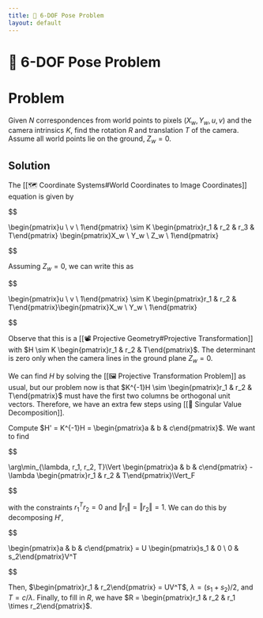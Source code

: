 ```yaml
---
title: 🔖 6-DOF Pose Problem
layout: default
---
```


# 🔖 6-DOF Pose Problem

# Problem
Given $N$ correspondences from world points to pixels $(X_w, Y_w, u, v)$ and the camera intrinsics $K$, find the rotation $R$ and translation $T$ of the camera. Assume all world points lie on the ground, $Z_w = 0$.

## Solution
The [[🗺️ Coordinate Systems#World Coordinates to Image Coordinates]] equation is given by 

$$

\begin{pmatrix}u \\ v \\ 1\end{pmatrix} \sim K \begin{pmatrix}r_1 & r_2 & r_3 & T\end{pmatrix} \begin{pmatrix}X_w \\ Y_w \\ Z_w \\ 1\end{pmatrix}

$$

Assuming $Z_w = 0$, we can write this as 

$$

\begin{pmatrix}u \\ v \\ 1\end{pmatrix} \sim K \begin{pmatrix}r_1 & r_2 & T\end{pmatrix}\begin{pmatrix}X_w \\ Y_w \\ 1\end{pmatrix}

$$

Observe that this is a [[📽️ Projective Geometry#Projective Transformation]] with $H \sim K \begin{pmatrix}r_1 & r_2 & T\end{pmatrix}$. The determinant is zero only when the camera lines in the ground plane $Z_w = 0$.

We can find $H$ by solving the [[🖼️ Projective Transformation Problem]] as usual, but our problem now is that $K^{-1}H \sim \begin{pmatrix}r_1 & r_2 & T\end{pmatrix}$ must have the first two columns be orthogonal unit vectors. Therefore, we have an extra few steps using [[📎 Singular Value Decomposition]].

Compute $H' = K^{-1}H = \begin{pmatrix}a & b & c\end{pmatrix}$. We want to find 

$$

\arg\min_{\lambda, r_1, r_2, T}\Vert \begin{pmatrix}a & b & c\end{pmatrix} - \lambda \begin{pmatrix}r_1 & r_2 & T\end{pmatrix}\Vert_F

$$

with the constraints $r_1^Tr_2 = 0$ and $\Vert r_1 \Vert = \Vert r_2 \Vert = 1$. We can do this by decomposing $H'$, 

$$

\begin{pmatrix}a & b & c\end{pmatrix} = U \begin{pmatrix}s_1 & 0 \\ 0 & s_2\end{pmatrix}V^T

$$

Then, $\begin{pmatrix}r_1 & r_2\end{pmatrix} = UV^T$, $\lambda = (s_1 + s_2)/2$, and $T = c/\lambda$. Finally, to fill in $R$, we have $R = \begin{pmatrix}r_1 & r_2 & r_1 \times r_2\end{pmatrix}$.